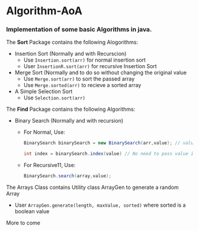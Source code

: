 # Algorithm-AoA

### Implementation of some basic Algorithms in java.


The **Sort** Package contains the following Alogorithms:

* Insertion Sort (Normally and with Recurscion)
  * Use `Insertion.sort(arr)` for normal insertion sort
  * User `InsertionR.sort(arr)` for recursive Insertion Sort
* Merge Sort (Normally and to do so without changing the original value
  * Use `Merge.sort(arr)` to sort the passed array
  * Use `Merge.sorted(arr)` to recieve a sorted array
* A Simple Selection Sort
  * Use `Selection.sort(arr)`



The **Find** Package contains the following Algorithms:

* Binary Search (Normally and with recursion)
  * For Normal, Use:

    ```java
    BinarySearch binarySearch = new BinarySearch(arr,value); // value is optional and can be passed during function call

    int index = binarySearch.index(value) // No need to pass value if already set, if not set and and not passed, default is 0
    ```
  * For Recursive11, Use:

    ```java
    BinarySearch.search(array,value);
    ```



The Arrays Class contains Utility class ArrayGen to generate a random Array

* User `ArrayGen.generate(length, maxValue, sorted)` where sorted is a boolean value


More to come
